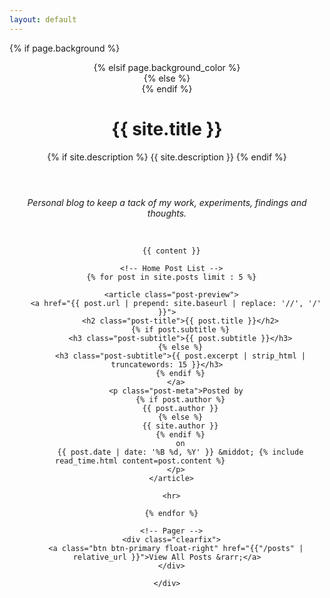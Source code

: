 ```yaml
---
layout: default
---
```


<!-- Page Header -->
{% if page.background %}
<header class="masthead" style="background-image: url('{{ page.background | prepend: site.baseurl | replace: '//', '/' }}')">
{% elsif page.background_color %}
<header class="masthead" style="background: {{page.background_color }}">
{% else %}
<header class="masthead">
  {% endif %}
  <div class="overlay"></div>
  <div class="container">
    <div class="row">
      <div class="col-lg-8 col-md-10 mx-auto">
        <div class="page-heading">
          <h1>{{ site.title }}</h1>
          {% if site.description %}
          <span class="subheading">{{ site.description }}</span>
          {% endif %}
        </div>
      </div>
    </div>
  </div>
</header>

<div class="container">
  <div class="row">
    <div class="col-lg-8 col-md-10 mx-auto">
      <i>Personal blog to keep a tack of my work, experiments, findings and thoughts.</i>
    </div>
  </div>

  <p>&nbsp;</p>

  <div class="row">
    <div class="col-lg-8 col-md-10 mx-auto">

      {{ content }}

      <!-- Home Post List -->
      {% for post in site.posts limit : 5 %}

      <article class="post-preview">
        <a href="{{ post.url | prepend: site.baseurl | replace: '//', '/' }}">
          <h2 class="post-title">{{ post.title }}</h2>
          {% if post.subtitle %}
          <h3 class="post-subtitle">{{ post.subtitle }}</h3>
          {% else %}
          <h3 class="post-subtitle">{{ post.excerpt | strip_html | truncatewords: 15 }}</h3>
          {% endif %}
        </a>
        <p class="post-meta">Posted by
          {% if post.author %}
          {{ post.author }}
          {% else %}
          {{ site.author }}
          {% endif %}
          on
          {{ post.date | date: '%B %d, %Y' }} &middot; {% include read_time.html content=post.content %}            
        </p>
      </article>

      <hr>

      {% endfor %}

      <!-- Pager -->
      <div class="clearfix">
        <a class="btn btn-primary float-right" href="{{"/posts" | relative_url }}">View All Posts &rarr;</a>
      </div>

    </div>
  </div>
</div>
